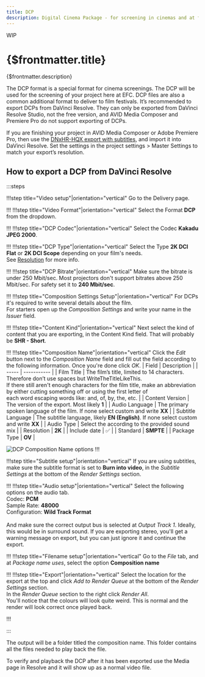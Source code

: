 ```yaml
---
title: DCP
description: Digital Cinema Package - for screening in cinemas and at festivals.
---
```


<span class="wip">WIP</span>

# {$frontmatter.title}

{$frontmatter.description}

The DCP format is a special format for cinema screenings. The DCP will be used for the screening of your project here at EFC. DCP files are also a common additional format to deliver to film festivals. It’s recommended to export DCPs from DaVinci Resolve. They can only be exported from DaVinci Resolve Studio, not the free version, and AVID Media Composer and Premiere Pro do not support exporting of DCPs.

If you are finishing your project in AVID Media Composer or Adobe Premiere Pro, then use the [DNxHR-HQX export with subtitles](/docs/delivery/hq), and import it into DaVinci Resolve. Set the settings in the project settings > Master Settings to match your export’s resolution.

## How to export a DCP from DaVinci Resolve

:::steps

!!!step title="Video setup"|orientation="vertical"
Go to the Delivery page.

!!!
!!!step title="Video Format"|orientation="vertical"
Select the Format **DCP** from the dropdown.

!!!
!!!step title="DCP Codec"|orientation="vertical"
Select the Codec **Kakadu JPEG 2000**.

!!!
!!!step title="DCP Type"|orientation="vertical"
Select the Type **2K DCI Flat** or **2K DCI Scope** depending on your film's needs.
<br/>See [Resolution](/docs/best-practices/resolution) for more info.

!!!
!!!step title="DCP Bitrate"|orientation="vertical"
Make sure the bitrate is under 250 Mbit/sec. Most projectors don't support bitrates above 250 Mbit/sec. For safety set it to **240 Mbit/sec**.

!!!
!!!step title="Composition Settings Setup"|orientation="vertical"
For DCPs it's required to write several details about the film.<br/>For starters open up the _Composition Settings_ and write your name in the _Issuer_ field.

!!!
!!!step title="Content Kind"|orientation="vertical"
Next select the kind of content that you are exporting, in the Content Kind field. That will probably be **SHR - Short**.

!!!
!!!step title="Composition Name"|orientation="vertical"
Click the _Edit_ button next to the _Composition Name_ field and fill out the field according to the following information. Once you're done click _OK_.
| Field | Description |
| ----- | ----------- |
| Film Title | The film’s title, limited to 14 characters.<br/>Therefore don’t use spaces but WriteTheTitleLikeThis.<br/>If there still aren't enough characters for the film title, make an abbreviation<br/>by either cutting something off or using the first letter of<br/>each word escaping words like: and, of, by, the, etc. |
| Content Version | The version of the export. Most likely **1** |
| Audio Language | The primary spoken language of the film. If none select custom and write **XX** |
| Subtitle Language | The subtitle language, likely **EN (English)**. If none select custom and write **XX** |
| Audio Type | Select the according to the provided sound mix |
| Resolution | **2K** |
| Include date | ✅ |
| Standard | **SMPTE** |
| Package Type | **OV** |

<script>
  import DCPComp from '$img/docs/DCPComp.png'
</script>
<img src={DCPComp} alt='DCP Composition Name options'>
!!!

!!!step title="Subtitle setup"|orientation="vertical"
If you are using subtitles, make sure the subtitle format is set to **Burn into video**, in the _Subtitle Settings_ at the bottom of the _Render Settings_ section.

!!!
!!!step title="Audio setup"|orientation="vertical"
Select the following options on the audio tab.<br>Codec: **PCM**<br>Sample Rate: **48000**<br>Configuration: **Wild Track Format**<br><br>And make sure the correct output bus is selected at _Output Track 1_. Ideally, this would be in surround sound. If you are exporting stereo, you'll get a warning message on export, but you can just ignore it and continue the export.

!!!
!!!step title="Filename setup"|orientation="vertical"
Go to the _File_ tab, and at _Package name uses_, select the option **Composition name**

!!!
!!!step title="Export"|orientation="vertical"
Select the location for the export at the top and click _Add to Render Queue_ at the bottom of the _Render Settings_ section.<br>In the _Render Queue_ section to the right click _Render All_.<br>You'll notice that the colours will look quite weird. This is normal and the render will look correct once played back.

!!!

:::

The output will be a folder titled the composition name. This folder contains all the files needed to play back the file.

To verify and playback the DCP after it has been exported use the Media page in Resolve and it will show up as a normal video file.
